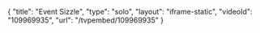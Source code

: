 {
    "title": "Event Sizzle",
    "type": "solo",
    "layout": "iframe-static",
    "videoId": "109969935",
    "url": "\/tvpembed\/109969935"
}